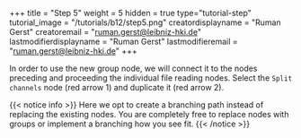 +++
title = "Step 5"
weight = 5
hidden = true
type="tutorial-step"
tutorial_image = "/tutorials/b12/step5.png"
creatordisplayname = "Ruman Gerst"
creatoremail = "ruman.gerst@leibniz-hki.de"
lastmodifierdisplayname = "Ruman Gerst"
lastmodifieremail = "ruman.gerst@leibniz-hki.de"
+++

In order to use the new group node, we will connect it to the nodes preceding and proceeding the individual file reading nodes. Select the `Split channels` node (red arrow 1) and duplicate it (red arrow 2).

{{< notice info >}}
Here we opt to create a branching path instead of replacing the existing nodes. You are completely free to replace nodes with groups or implement a branching how you see fit.
{{< /notice >}}